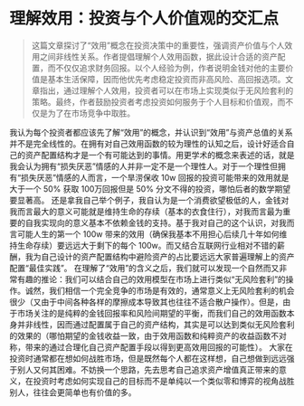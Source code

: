 # 理解效用：投资与个人价值观的交汇点

> 这篇文章探讨了“效用”概念在投资决策中的重要性，强调资产价值与个人效用之间非线性关系。作者提倡理解个人效用函数，据此设计合适的资产配置，而不仅仅追求财务回报。以个人经验为例，作者说明金钱对他的主要价值是基本生活保障，因而他优先考虑稳定投资而非高风险、高回报选项。文章指出，通过理解个人效用，投资者可以在市场上实现类似于无风险套利的策略。最终，作者鼓励投资者考虑投资如何服务于个人目标和价值观，而不仅是为了在市场竞争中取胜。

我认为每个投资者都应该先了解“效用”的概念，并认识到“效用”与资产总值的关系并不是完全线性的。在拥有对自己效用函数的较为理性的认知之后，设计好适合自己的资产配置结构才是一个有可能达到的事情。用更学术的概念来表述的话，就是我会认为拥有“损失厌恶”情感的人并非一定不是一个理性人。对于一个理性但拥有“损失厌恶”情感的人而言，一个旱涝保收 10w 回报的投资可能带来的效用就是大于一个 50% 获取 100万回报但是 50% 分文不得的投资，哪怕后者的数学期望要显著高。
还是拿我自己举个例子，我自认为是一个消费欲望极低的人，金钱对我而言最大的意义可能就是维持生命的存续（基本的衣食住行），对我而言最为重要的自我实现向的意义基本不依赖金钱的支持。基于我对自己的这个认识，对我而言可能人生的第一个 100w 带来的效用（确保我基本不用担心后续几十年如何维持生命存续）要远远大于剩下的每个 100w。而又结合互联网行业相对不错的薪酬，我为自己设计的资产配置结构中避险资产的占比要远远大家普遍理解上的资产配置“最佳实践”。
在理解了“效用”的含义之后，我们就可以发现一个自然而又非常有趣的推论：我们可以结合自己的效用模型在市场上进行类似“无风险套利”的操作。诚然，我们相信一个完全竞争的市场是有效的，通常意义上无风险套利的机会很少（又由于中间各种各样的摩擦成本导致其也往往不适合散户操作）。但是，由于市场关注的是纯粹的金钱回报率和风险间期望的平衡，而我们自己的效用函数本身并非线性，因而通过配置属于自己的资产结构，其实是可以达到类似无风险套利的效果的（哪怕期望的金钱收益一致，由于效用函数和纯粹资产的收益函数不对称，带来的通过合理化自己资产配置手段以得到更高效用回报的可能性）。
大家在投资时通常都在想如何战胜市场，但是既然每个人都在这样想，自己想做到远远强于别人又何其困难。不妨换一个思路，先去思考自己追求资产增值真正带来的意义，在投资时考虑如何实现自己的目标而不是单纯以一个类似零和博弈的视角战胜别人，往往会更简单也有价值的多。